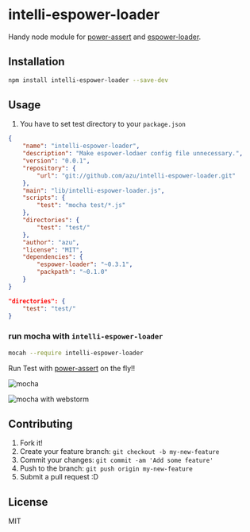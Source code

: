 # intelli-espower-loader

Handy node module for [power-assert](https://github.com/twada/power-assert "power-assert") and [espower-loader](https://github.com/twada/espower-loader " espower-loader").

## Installation

``` sh
npm install intelli-espower-loader --save-dev
```

## Usage

1. You have to set test directory to your `package.json`

``` json
{
    "name": "intelli-espower-loader",
    "description": "Make espower-lodaer config file unnecessary.",
    "version": "0.0.1",
    "repository": {
        "url": "git://github.com/azu/intelli-espower-loader.git"
    },
    "main": "lib/intelli-espower-loader.js",
    "scripts": {
        "test": "mocha test/*.js"
    },
    "directories": {
        "test": "test/"
    },
    "author": "azu",
    "license": "MIT",
    "dependencies": {
        "espower-loader": "~0.3.1",
        "packpath": "~0.1.0"
    }
}
```

``` json
"directories": {
    "test": "test/"
}
```

### run mocha with `intelli-espower-loader`

``` sh
mocah --require intelli-espower-loader
```

Run Test with [power-assert](https://github.com/twada/power-assert "power-assert") on the fly!!

![mocha](http://monosnap.com/image/GNvwDvnwXuUSvaGGZotBOeXwBATEfR.png)

![mocha with webstorm](http://monosnap.com/image/EKtgJNXyjzm32Ijiu7VubrZho4Rmc2.png)


## Contributing

1. Fork it!
2. Create your feature branch: `git checkout -b my-new-feature`
3. Commit your changes: `git commit -am 'Add some feature'`
4. Push to the branch: `git push origin my-new-feature`
5. Submit a pull request :D

## License

MIT